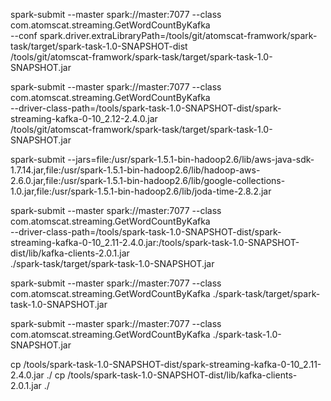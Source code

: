 


spark-submit  --master  spark://master:7077 --class com.atomscat.streaming.GetWordCountByKafka \
 --conf spark.driver.extraLibraryPath=/tools/git/atomscat-framwork/spark-task/target/spark-task-1.0-SNAPSHOT-dist \
 /tools/git/atomscat-framwork/spark-task/target/spark-task-1.0-SNAPSHOT.jar
 
 
spark-submit  --master  spark://master:7077 --class com.atomscat.streaming.GetWordCountByKafka \
--driver-class-path=/tools/spark-task-1.0-SNAPSHOT-dist/spark-streaming-kafka-0-10_2.12-2.4.0.jar \
/tools/git/atomscat-framwork/spark-task/target/spark-task-1.0-SNAPSHOT.jar
  
  
 spark-submit --jars=file:/usr/spark-1.5.1-bin-hadoop2.6/lib/aws-java-sdk-1.7.14.jar,file:/usr/spark-1.5.1-bin-hadoop2.6/lib/hadoop-aws-2.6.0.jar,file:/usr/spark-1.5.1-bin-hadoop2.6/lib/google-collections-1.0.jar,file:/usr/spark-1.5.1-bin-hadoop2.6/lib/joda-time-2.8.2.jar


spark-submit --master spark://master:7077 --class com.atomscat.streaming.GetWordCountByKafka \
--driver-class-path=/tools/spark-task-1.0-SNAPSHOT-dist/spark-streaming-kafka-0-10_2.11-2.4.0.jar:/tools/spark-task-1.0-SNAPSHOT-dist/lib/kafka-clients-2.0.1.jar \
./spark-task/target/spark-task-1.0-SNAPSHOT.jar


spark-submit --master spark://master:7077 --class com.atomscat.streaming.GetWordCountByKafka ./spark-task/target/spark-task-1.0-SNAPSHOT.jar


spark-submit --master spark://master:7077 --class com.atomscat.streaming.GetWordCountByKafka ./spark-task-1.0-SNAPSHOT.jar

cp /tools/spark-task-1.0-SNAPSHOT-dist/spark-streaming-kafka-0-10_2.11-2.4.0.jar ./
cp /tools/spark-task-1.0-SNAPSHOT-dist/lib/kafka-clients-2.0.1.jar ./